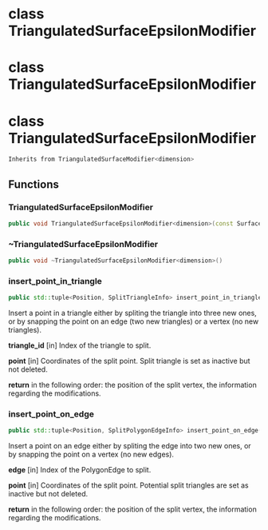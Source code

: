 # class TriangulatedSurfaceEpsilonModifier

# class TriangulatedSurfaceEpsilonModifier

# class TriangulatedSurfaceEpsilonModifier


```cpp
Inherits from TriangulatedSurfaceModifier<dimension>
```



## Functions

### TriangulatedSurfaceEpsilonModifier<dimension>

```cpp
public void TriangulatedSurfaceEpsilonModifier<dimension>(const SurfaceMesh<dimension> & surface, TriangulatedSurfaceBuilder<dimension> & builder)
```


### ~TriangulatedSurfaceEpsilonModifier<dimension>

```cpp
public void ~TriangulatedSurfaceEpsilonModifier<dimension>()
```


### insert_point_in_triangle

```cpp
public std::tuple<Position, SplitTriangleInfo> insert_point_in_triangle(index_t triangle_id, const Point<dimension> & point)
```


 Insert a point in a triangle either by spliting the triangle into three new ones, or by snapping the point on an edge (two new triangles) or a vertex (no new triangles).

**triangle_id** [in] Index of the triangle to split.

**point** [in] Coordinates of the split point.**<not a builtin command>**  Split triangle is set as inactive but not deleted.

**return** in the following order: the position of the split vertex, the information regarding the modifications.

### insert_point_on_edge

```cpp
public std::tuple<Position, SplitPolygonEdgeInfo> insert_point_on_edge(const PolygonEdge & edge, const Point<dimension> & point)
```


 Insert a point on an edge either by spliting the edge into two new ones, or by snapping the point on a vertex (no new edges).

**edge** [in] Index of the PolygonEdge to split.

**point** [in] Coordinates of the split point.**<not a builtin command>**  Potential split triangles are set as inactive but not deleted.

**return** in the following order: the position of the split vertex, the information regarding the modifications.



